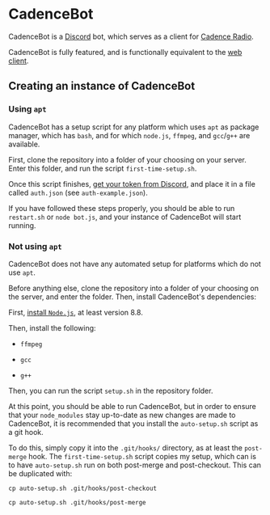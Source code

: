 # CadenceBot

CadenceBot is a [Discord](https://discordapp.com/) bot, which serves as a client for [Cadence Radio](https://github.com/kenellorando/cadence).

CadenceBot is fully featured, and is functionally equivalent to the [web client](http://cadenceradio.com/).

## Creating an instance of CadenceBot

### Using `apt`

CadenceBot has a setup script for any platform which uses `apt` as package manager, which has `bash`, and for which `node.js`, `ffmpeg`, and `gcc`/`g++` are available.

First, clone the repository into a folder of your choosing on your server. Enter this folder, and run the script `first-time-setup.sh`.

Once this script finishes, [get your token from Discord](https://github.com/reactiflux/discord-irc/wiki/Creating-a-discord-bot-&-getting-a-token), and place it in a file called `auth.json` (see `auth-example.json`).

If you have followed these steps properly, you should be able to run `restart.sh` or `node bot.js`, and your instance of CadenceBot will start running.

### Not using `apt`

CadenceBot does not have any automated setup for platforms which do not use `apt`.

Before anything else, clone the repository into a folder of your choosing on the server, and enter the folder. Then, install CadenceBot's dependencies:

First, [install `Node.js`](https://nodejs.org/en/download/), at least version 8.8.

Then, install the following:

 - `ffmpeg`
 
 - `gcc`
 
 - `g++`

Then, you can run the script `setup.sh` in the repository folder.

At this point, you should be able to run CadenceBot, but in order to ensure that your `node_modules` stay up-to-date as new changes are made to CadenceBot, it is recommended that you install the `auto-setup.sh` script as a git hook.

To do this, simply copy it into the `.git/hooks/` directory, as at least the `post-merge` hook. The `first-time-setup.sh` script copies my setup, which can is to have `auto-setup.sh` run on both post-merge and post-checkout. This can be duplicated with:

`cp auto-setup.sh .git/hooks/post-checkout`

`cp auto-setup.sh .git/hooks/post-merge`
